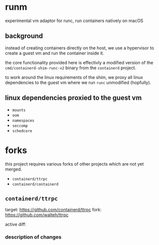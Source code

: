 # runm

experimental vm adaptor for runc, run containers natively on macOS

## background

instead of creating containers directly on the host, we use a hypervisor to create a guest vm and run the container inside it.

the core functionality provided here is effectivly a modified version of the `cmd/containerd-shim-runc-v2` binary from the `containerd` project.

to work around the linux requirements of the shim, we proxy all linux dependencies to the guest vm where we run `runc` unmodified (hopfully).

## linux dependencies proxied to the guest vm

-   `mounts`
-   `oom`
-   `namespaces`
-   `seccomp`
-   `schedcore`

# forks

this project requires various forks of other projects which are not yet merged.

-   `containerd/ttrpc`
-   `containerd/containerd`

## `containerd/ttrpc`

target: https://github.com/containerd/ttrpc
fork: https://github.com/walteh/ttrpc

active diff:

### description of changes

